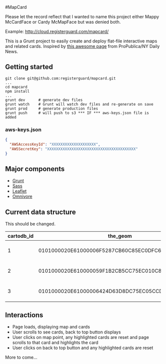 #MapCard

Please let the record reflect that I wanted to name this project either Mappy McCardFace or Cardy McMapFace but was denied both.

Example: http://cloud.registerguard.com/mapcard/

This is a Grunt project to easily create and deploy flat-file interactive maps and related cards. Inspired by [this awesome page](http://interactive.nydailynews.com/2016/02/nypd-nuisance-abatement-case-studies-interactive/index.html) from ProPublica/NY Daily News.

## Getting started

```
git clone git@github.com:registerguard/mapcard.git
...
cd mapcard
npm install
...
grunt dev      # generate dev files
grunt watch    # Grunt will watch dev files and re-generate on save
grunt prod     # generate production files
grunt push     # will push to s3 *** IF *** aws-keys.json file is added
```

### aws-keys.json

```json
{
  "AWSAccessKeyId": "XXXXXXXXXXXXXXXXXXXX",
  "AWSSecretKey": "XXXXXXXXXXXXXXXXXXXXXXXXXXXXXXXXXXXXXXXX"
}

```

## Major components

* [Grunt](https://gruntjs.com/)
* [Sass](http://sass-lang.com/install)
* [Leaflet](http://leafletjs.com/)
* [Omnivore](https://github.com/mapbox/leaflet-omnivore#custom-layers)

## Current data structure

This should be changed.

cartodb_id|the_geom|location_z|location_c|address|tradename|status|latitude|longitude
---|---|---|---|---|---|---|---|---
1|0101000020E61000006F5287CB60C85EC0DFC6C1001D0D4640|97404|Eugene|2644 River Rd. #5|Oregon's Green Rush|Active|44.1024476|-123.1309079
2|0101000020E610000059F1B2CB5CC75EC010C8CAD4C9064640|97402|Eugene|1474 West 6th Ave.|Emerald City Medicinal|Active|44.0530344|-123.1150388
3|0101000020E61000006424D63D8DC75EC05CCD959C6E084640|97404|Eugene|340 River Rd.|Nectar|Active|44.0658756|-123.1179957

## Interactions

* Page loads, displaying map and cards
* User scrolls to see cards, back to top button displays
* User clicks on map point, any highlighted cards are reset and page scrolls to that card and highlights the card
* User clicks on back to top button and any highlighted cards are reset

More to come...
